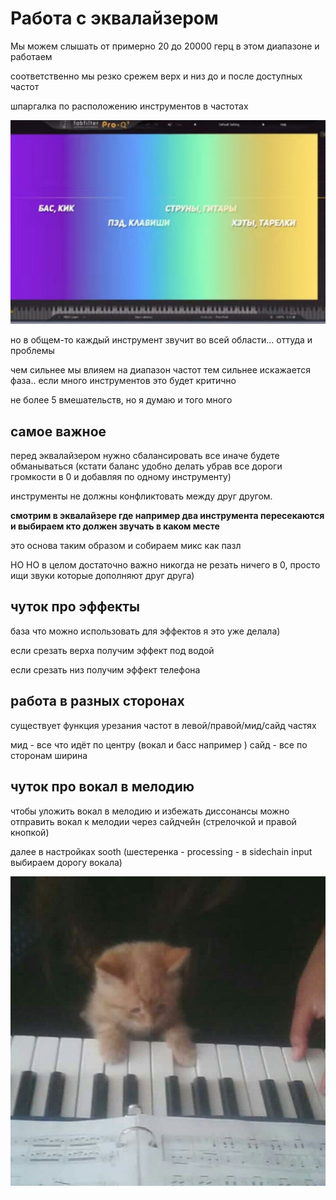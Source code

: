 # Работа с эквалайзером
Мы можем слышать от примерно 20 до 20000 герц в этом диапазоне и работаем

соответственно мы резко срежем верх и низ до и после доступных частот 

шпаргалка по расположению инструментов в частотах

![шпаргалка](шпаргалка.png)

но в общем-то каждый инструмент звучит во всей области... оттуда и проблемы

чем сильнее мы влияем на диапазон частот тем сильнее искажается фаза.. если много инструментов это будет критично 

не более 5 вмешательств, но я думаю и того много
## самое важное 

перед эквалайзером нужно сбалансировать все иначе будете обманываться 
(кстати баланс удобно делать убрав все дороги громкости в 0 и добавляя по одному инструменту)

инструменты не должны конфликтовать между друг другом.

**смотрим в эквалайзере где например два инструмента пересекаются и выбираем кто должен звучать в каком месте**

это основа таким образом и собираем микс как пазл

НО НО в целом достаточно важно никогда не резать ничего в 0, просто ищи звуки которые дополняют друг друга)
## чуток про эффекты

база что можно использовать для эффектов я это уже делала)

если срезать верха получим эффект под водой

если срезать низ получим эффект телефона

## работа в разных сторонах

существует функция урезания частот в левой/правой/мид/сайд частях

мид -  все что идёт по центру (вокал и басс например )
сайд - все по сторонам ширина

## чуток про вокал в мелодию

чтобы уложить вокал в мелодию и избежать диссонансы
можно отправить вокал к мелодии через сайдчейн (стрелочкой и правой кнопкой)

далее в настройках sooth (шестеренка - processing - в sidechain input выбираем дорогу вокала)

![китик](кит.png)
